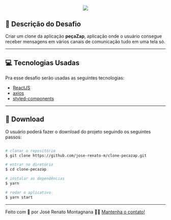 <h1 align="center">
  <img src="https://ik.imagekit.io/dfw3q47dv0/react-logo-dark-theme_ieaUFH9dQ.png">
</h1>

## 📝 Descrição do Desafio

Criar um clone da aplicação **peçaZap**, aplicação onde o usuário consegue receber mensagens em vários canais de comunicação tudo em uma tela só.

---

## 💻 Tecnologias Usadas

Pra esse desafio serão usadas as seguintes tecnologias:

- [ReactJS](https://pt-br.reactjs.org/)
- [axios](https://www.npmjs.com/package/axios)
- [styled-components](https://styled-components.com/)

---

## 📁 Download

O usuário poderá fazer o download do projeto seguindo os seguintes passos:

```bash

# clonar o repositório
$ git clone https://github.com/jose-renato-m/clone-pecazap.git

# entrar no diretório
$ cd clone-pecazap

# instalar as dependências
$ yarn

# rodar o aplicativo
$ yarn start

```

---

Feito com 💙 por José Renato Montagnana 👋🏻 [Mantenha o contato!](https://www.linkedin.com/in/joserenato-devfullstack/)
